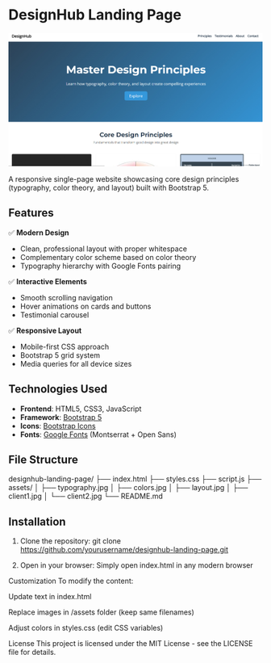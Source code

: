 # DesignHub Landing Page

![DesignHub Screenshot](./assets/screenshot.jpg)

A responsive single-page website showcasing core design principles (typography, color theory, and layout) built with Bootstrap 5.

## Features

✅ **Modern Design**  
- Clean, professional layout with proper whitespace  
- Complementary color scheme based on color theory  
- Typography hierarchy with Google Fonts pairing  

✅ **Interactive Elements**  
- Smooth scrolling navigation  
- Hover animations on cards and buttons  
- Testimonial carousel  

✅ **Responsive Layout**  
- Mobile-first CSS approach  
- Bootstrap 5 grid system  
- Media queries for all device sizes  

## Technologies Used

- **Frontend**: HTML5, CSS3, JavaScript  
- **Framework**: [Bootstrap 5](https://getbootstrap.com/)  
- **Icons**: [Bootstrap Icons](https://icons.getbootstrap.com/)  
- **Fonts**: [Google Fonts](https://fonts.google.com/) (Montserrat + Open Sans)  

## File Structure
designhub-landing-page/
├── index.html
├── styles.css
├── script.js
├── assets/
│ ├── typography.jpg
│ ├── colors.jpg
│ ├── layout.jpg
│ ├── client1.jpg
│ └── client2.jpg
└── README.md


## Installation

1. Clone the repository:
git clone https://github.com/yourusername/designhub-landing-page.git

2. Open in your browser:
Simply open index.html in any modern browser

Customization
To modify the content:

Update text in index.html

Replace images in /assets folder (keep same filenames)

Adjust colors in styles.css (edit CSS variables)

License
This project is licensed under the MIT License - see the LICENSE file for details.

